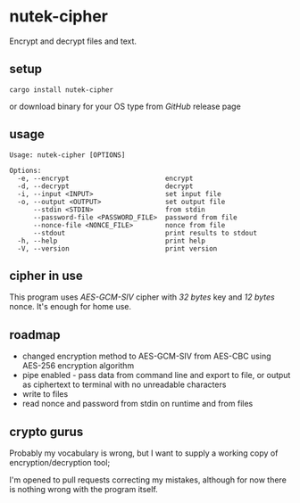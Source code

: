 # nutek-cipher

Encrypt and decrypt files and text.

## setup

```shell
cargo install nutek-cipher
```

or download binary for your OS type from _GitHub_ release page

## usage

```shell
Usage: nutek-cipher [OPTIONS]

Options:
  -e, --encrypt                        encrypt
  -d, --decrypt                        decrypt
  -i, --input <INPUT>                  set input file
  -o, --output <OUTPUT>                set output file
      --stdin <STDIN>                  from stdin
      --password-file <PASSWORD_FILE>  password from file
      --nonce-file <NONCE_FILE>        nonce from file
      --stdout                         print results to stdout
  -h, --help                           print help
  -V, --version                        print version
```

## cipher in use

This program uses *AES-GCM-SIV* cipher with *32 bytes* key and *12 bytes* nonce. It's enough for home use.

## roadmap

* changed encryption method to AES-GCM-SIV from AES-CBC using
AES-256 encryption algorithm
* pipe enabled - pass data from command line and export to file,
or output as ciphertext to terminal with no unreadable characters
* write to files
* read nonce and password from stdin on runtime and from files

## crypto gurus

Probably my vocabulary is wrong, but I want to supply a working copy
of encryption/decryption tool;

I'm opened to pull requests correcting my mistakes, although for now
there is nothing wrong with the program itself.
